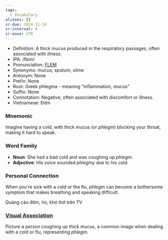 ```yaml
---
tags:
  - Vocabulary
aliases: []
sr-due: 2024-11-14
sr-interval: 4
sr-ease: 270
---
```


- Definition: A thick mucus produced in the respiratory passages, often associated with illness.
- IPA: /flɛm/
- Pronunciation: [FLEM](https://www.google.com/search?q=how+to+pronounce+phlegm)
- Synonyms: mucus, sputum, slime
- Antonym: None
- Prefix: None
- Root: Greek phlegma - meaning "inflammation, mucus"
- Suffix: None
- Connotation: Negative; often associated with discomfort or illness.
- Vietnamese: Đờm

### Mnemonic

Imagine having a cold, with thick mucus (or *phlegm*) blocking your throat, making it hard to speak.

### Word Family

- **Noun**: She had a bad cold and was coughing up *phlegm*.
- **Adjective**: His voice sounded *phlegmy* due to his cold.

### Personal Connection

When you're sick with a cold or the flu, *phlegm* can become a bothersome symptom that makes breathing and speaking difficult.

Quảng cáo đờm, ho, khó thở trên TV

### [Visual Association](https://www.google.com/search?tbm=isch&q=phlegm)

Picture a person coughing up thick mucus, a common image when dealing with a cold or flu, representing *phlegm*.
